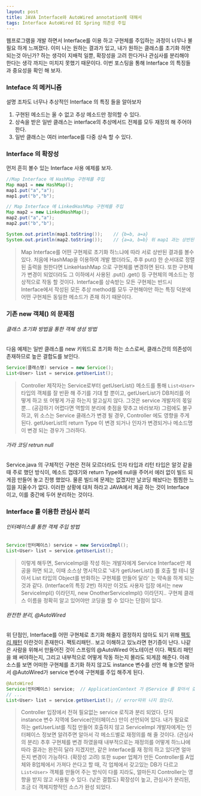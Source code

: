 ```yaml
---
layout: post
title: JAVA Interface와 AutoWired annotation에 대해서
tags: Interface AutoWired DI Spring 의존성 주입
---
```



웹프로그램을 개발 하면서 Interface를 이용 하고 구현체를 주입하는 과정이 너무나 불필요 하게 느껴졌다. 
이미 나는 원하는 결과가 있고, 내가 원하는 클래스를 초기화 하면 되는것 아닌가? 하는 생각이 지배적 일뿐, 확장성을 고려 한다거나 관심사를 분리해야 한다는 생각 까지는 미치지 못했기 때문이다.
이번 포스팅을 통해 Interface 의 특징들과 중요성을 확인 해 보자.



### Inteface 의 메커니즘 ###
설명 조차도 너무나 추상적인 Interface 의 특징 들을 알아보자
1. 구현된 메소드는 올 수 없고 추상 메소드만 정의할 수 있다.
2. 상속을 받은 일반 클래스는 interface의 추상메서드 전체를 모두 재정의 해 주어야 한다.
3. 일반 클래스는 여러 interface를 다중 상속 할 수 있다.




### Interface 의 확장성 ###
먼저 흔히 볼수 있는 Interface 사용 예제를 보자.

```java
//Map Interface 에 HashMap 구현체를 주입
Map map1 = new HashMap();
map1.put("a","a");
map1.put("b","b");

// Map Interface 에 LinkedHashMap 구현체를 주입
Map map2 = new LinkedHashMap();
map2.put("a","a");
map2.put("b","b");

System.out.println(map1.toString());    // {b=b, a=a}
System.out.println(map2.toString());    // {a=a, b=b} 위 map1 과는 상반된 결과.
```

>Map Interface를 어떤 구현체로 초기화 하느냐에 따라 서로 상반된 결과를 볼수 있다. 
>처음에 HashMap을 이용하여 개발 했더라도, 추후 put() 한 순서대로 정렬된 출력을 원한다면 LinkeHashMap 으로 구현체를 변경하면 된다.
>또한 구현체가 변경이 되었더라도 그 이하에서 사용된 .put() .get() 등 구현체의 메소드는 정상적으로 작동 할 것이다.
>Interface를 상속받는 모든 구현체는 반드시 Interface에서 작성된 모든 추상 method를 모두 구현해야만 하는 특징 덕분에 어떤 구현체든 동일한 메소드가 존재 하기 때문이다.

### 기존 new 객체() 의 문제점 ###

###### 클래스 초기화 방법을 통한 객체 생성 방법 ######
다음 예제는 일반 클래스를 new 키워드로 초기화 하는 소스로써, 클래스간의 의존성이 존재하므로 높은 결합도를 보인다.
```java
Service(클래스명) service = new Service();
List<User> list = service.getUserList();
```
>Controller 제작자는 Service로부터 getUserList() 메소드를 통해  `List<User>` 타입의 객체를 잘 반환 해 주기를 기대 할 뿐이고, getUserList가 DB처리를 어떻게 하고 또 어떻게 가공 하는지 알고싶지 않다. 그것은 service 개발자의 몫일뿐... (공감하기 어렵다면 역할의 분리에 촛점을 맞추고 바라보자)
그럼에도 불구하고, 위 소스는 Service 클래스가 변경 될 경우, Controller 에도 영향을 주게 된다. getUserList의 return Type 이 변경 되거나 인자가 변경되거나 메소드명이 변경 되는 경우가 그러하다.

###### 가라 코딩 retrun null ######
Service.java 의 구체적인 구현은 전혀 모르더라도 인자 타입과 리턴 타입은 알것 같을때 주로 했던 방식이, 메소드 껍데기와 return Type에 null을 주어서 에러 없이 빌드 되게끔 만들어 놓고 진행 했었다.
물론 빌드에 문제는 없겠지만 날코딩 해놨다는 찜찜한 느낌을 지울수가 없다. 이러한 상황에 대처 하라고 JAVA에서 제공 하는 것이 Interface 이고, 이를 중간에 두어 분리하는 것이다.

### Interface 를 이용한 관심사 분리 ###

###### 인터페이스를 통한 객체 주입 방법 ######

```java
Service(인터페이스) service = new ServiceImpl();
List<User> list = service.getUserList();
```

>이렇게 해두면, ServiceImpl을 작성 하는 개발자에게 Service Interface만 제공을 하면 되고, 이때 소스상 명시적으로 '내가 getUserList() 를 호출 할 테니 알아서 List<User> 타입의 Object를 반화하는 구현체를 만들어 달라' 는 약속을 하게 되는 것과 같다. (Interface의 특징 2번)
하지만 이것도 사용자 입장 에서는 new ServiceImpl() 이라던지, new OnotherServiceImpl() 이라던지.. 구현체 클래스 이름을 정확히 알고 있어야만 코딩을 할 수 있다는 단점이 있다.

###### 완전한 분리, @AutoWired ######
위 단점인, Interface를 어떤 구현체로 초기화 해줄지 결정하지 않아도 되기 위해 [팩토리 패턴](http://warmz.tistory.com/entry/Abstract-Factory-Pattern-%EC%B6%94%EC%83%81-%ED%8C%A9%ED%86%A0%EB%A6%AC-%ED%8C%A8%ED%84%B4) 이란것이 존재한다.
팩토리패턴.. 보고 이해하고 있노라면 현기증이 난다.
나같은 사람을 위해서 만들어진 것이 스프링의 @AutoWired 어노테이션 이다.
팩토리 패턴을 왜 써야하는지, 그리고 내부적으로 어떻게 작동 하는지 몰라도 되게끔 해준다.
아래 소스를 보면 어떠한 구현체를 초기화 하지 않고도 instance 변수를 선언 해 놓으면 알아서 @AutoWired가 service 변수에 구현체를 주입 해주게 된다.

```java
@AutoWired
Service(인터페이스) service;  // ApplicationContext 가 @Service 를 찾아서 갖고있다가 적절히 주입시켜줌 
// ...
List<User> list = service.getUserList(); // error따위 나지 않는다.
```


>Controller 입장에서 전혀 필요없는 service 로직과 분리 되었다. 단지 instance 변수 지역에 Service(인터페이스) 만이 선언되어 있다.
>내가 필요로 하는 getUserList를 직접 만들어 호출하지 않고 ServiceImpl 개발자에게는 인터페이스 정보면 알려주면 알아서 각 메소드별로 재정의를 해 줄 것이다. (관심사의 분리) 
>추후 구현체를 변경 하였을때 내부적으로는 재정의를 어떻게 하느냐에 따라 결과는 완전히 달라 지겠지만, 같은 Interface를 재 정의 하고 있다면 얼마든지 변경이 가능하다. (확장성 고려)
>또한 super 업체가 만든 Controller를 A업체와 B업체에서 가져다 쓴다고 할 때, 각 업체에서 갖고있는 DB가 다르고 `List<User>` 객체를 만들어 주는 방식이 다를 지라도, 얼마든지 Controller는 영향을 받지 않고 사용될 수 있다.  (낮은 결합도)
>확장성이 높고, 관심사가 분리된, 조금 더 객체지향적인 소스가 완성 되었다.


